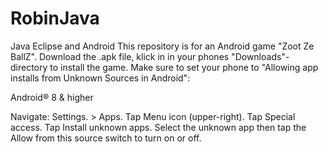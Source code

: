 # RobinJava
Java Eclipse and Android
This repository is for an Android game "Zoot Ze BallZ". Download the .apk file, klick in in your phones "Downloads"-directory to install the game. Make sure to set your phone to "Allowing app installs from Unknown Sources in Android":

Android® 8 & higher

Navigate: Settings. > Apps.
Tap Menu icon (upper-right).
Tap Special access.
Tap Install unknown apps.
Select the unknown app then tap the Allow from this source switch to turn on or off.
